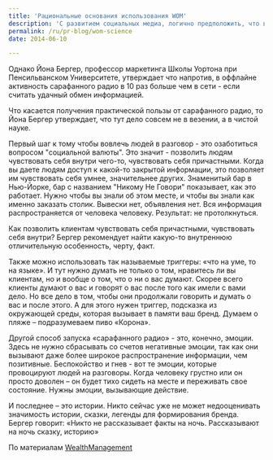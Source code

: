 ```yaml
---
title: 'Рациональные основания использования WOM'
description: 'С развитием социальных медиа, логично предположить, что все больше и больше &quot;сарафанного радио&quot; происходит онлайн.'
permalink: /ru/pr-blog/wom-science
date: 2014-06-10

---
```


Однако Йона Бергер, профессор маркетинга Школы Уортона при Пенсильванском Университете, утверждает что напротив, в оффлайне активность сарафанного радио в 10 раз больше чем в сети - если считать удачный обмен информацией.

Что касается получения практической пользы от сарафанного радио, то Йона Бергер утверждает, что тут дело совсем не в везении, а в чистой науке.

Первый шаг к тому чтобы вовлечь людей в разговор - это озаботиться вопросом "социальной валюты". Это значит - позволить людям чувствовать себя внутри чего-то, чувствовать себя причастными.  Когда вы даете людям доступ к какой-то закрытой информации, это позволяет им чувствовать себя умнее, значительнее других. Знаменитый бар в Нью-Йорке, бар с названием "Никому Не Говори" показывает, как это работает. Нужно чтобы вы знали об этом месте, и чтобы вы знали как именно заказать столик. Вывески нет, объявления нет. Вся информация распространяется от человека человеку. Результат: не протолкнуться.

Как позволить клиентам чувствовать себя причастными, чувствовать себя внутри? Бергер рекомендует найти какую-то внутреннюю отличительную особенность, черту, факт.

Также можно использовать так называемые триггеры: «что на уме, то на языке». И тут нужно думать не только о том, нравитесь ли вы клиентам, но и вообще о том, что о ни о вас думают. Скорее всего клиенты думают о вас и говорят о вас после того как имели с вами дело. Но все дело в том, чтобы они продолжали говорить и думать о вас и после этого. А для этого нужен триггер, подсказка из окружающей среды, которая вызывает в памяти ваш бренд. Думаем о пляже – подразумеваем пиво «Корона».

Другой способ запуска «сарафанного радио» - это, конечно, эмоции. Здесь не нужно сбрасывать со счетов негативные эмоции, так как они вызывают даже более широкое распространение информации, чем позитивные. Беспокойство и гнев  - вот те эмоции, которые провоцируют людей на разговоры. Когда человеку грустно или он просто доволен – он будет тихо сидеть на месте и переживать свое состояние. Нужны эмоции, вызывающие действие.

И последнее – это истории. Никто сейчас уже не может недооценивать значимость истории, сказки, легенды для формирования бренда. Бергер говорит: «Никто не рассказывает факты на ночь. Рассказывают на ночь сказку, историю»

По материалам <a href="http://wealthmanagement.com/careers/science-word-mouth">WealthManagement </a>

